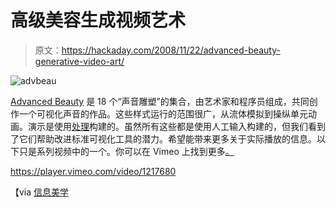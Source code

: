 # 高级美容生成视频艺术

> 原文：<https://hackaday.com/2008/11/22/advanced-beauty-generative-video-art/>

![advbeau](img/d5852e3afd0db242f7a928ac174dbdec.png "advbeau")

[Advanced Beauty](http://advancedbeauty.org/ "Advanced Beauty") 是 18 个“声音雕塑”的集合，由艺术家和程序员组成，共同创作一个可视化声音的作品。这些样式运行的范围很广，从流体模拟到操纵单元动画。演示是使用[处理](http://processing.org/ "Processing 1.0 (BETA)")构建的。虽然所有这些都是使用人工输入构建的，但我们看到了它们帮助改进标准可视化工具的潜力。希望能带来更多关于实际播放的信息。以下只是系列视频中的一个。你可以在 Vimeo 上找到更多[。](http://vimeo.com/tag:advancedbeauty "Videos tagged 'advancedbeauty' on Vimeo")

<https://player.vimeo.com/video/1217680>

</div> <p>【via <a href="http://infosthetics.com/archives/2008/11/advanced_beauty_audio-reactive_video_sound_sculptures.html" title="Audio-Reactive Video Sound Sculptures - information aesthetics" target="_blank">信息美学</a></p> </body> </html>